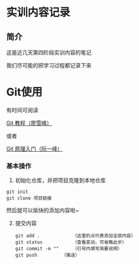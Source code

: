 # 实训内容记录

## 简介

这是近几天第四阶段实训内容的笔记

我们尽可能的把学习过程都记录下来



# Git使用

有时间可阅读

[Git 教程（廖雪峰）](https://www.liaoxuefeng.com/wiki/896043488029600)

或者

[Git 原理入门（阮一峰）](http://www.ruanyifeng.com/blog/2018/10/git-internals.html)

### 基本操作

1. 初始化仓库，并把项目克隆到本地仓库

```
git init 
git clone 项目链接
```

然后就可以愉快的添加内容啦~

2. 提交内容

   ```
   git add . 			（这里的点代表添加全部内容）
   git status			（查看变动，可省略此步）
   git commit -m ""     （引号内填写简要说明）
   git push			（推送）
   ```

